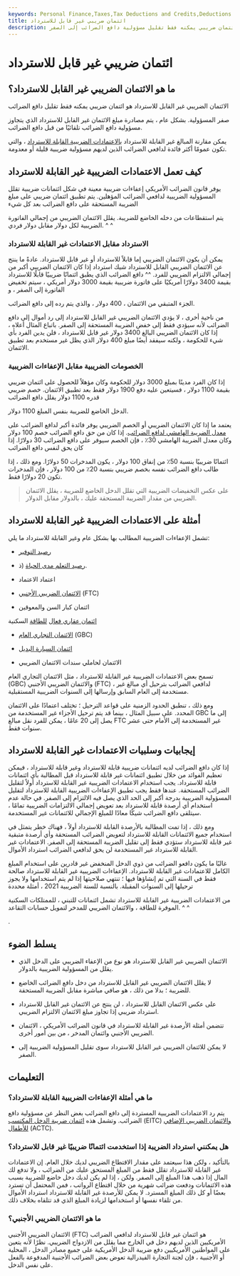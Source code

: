 ```yaml
---
keywords: Personal Finance,Taxes,Tax Deductions and Credits,Deductions and Credits
title: ائتمان ضريبي غير قابل للاسترداد
description: الائتمان الضريبي غير القابل للاسترداد هو ائتمان ضريبي يمكنه فقط تقليل مسؤولية دافع الضرائب إلى الصفر.
---
```


# ائتمان ضريبي غير قابل للاسترداد
## ما هو الائتمان الضريبي غير القابل للاسترداد؟

الائتمان الضريبي غير القابل للاسترداد هو ائتمان ضريبي يمكنه فقط تقليل دافع الضرائب

صفر المسؤولية. بشكل عام ، يتم مصادرة مبلغ الائتمان غير القابل للاسترداد الذي يتجاوز مسؤولية دافع الضرائب تلقائيًا من قبل دافع الضرائب.

يمكن مقارنة المبالغ غير القابلة للاسترداد [بالاعتمادات الضريبية القابلة للاسترداد](/refundablecredit) ، والتي تكون عمومًا أكثر فائدة لدافعي الضرائب الذين لديهم مسؤولية ضريبية قليلة أو معدومة.

## كيف تعمل الاعتمادات الضريبية غير القابلة للاسترداد

يوفر قانون الضرائب الأمريكي إعفاءات ضريبية معينة في شكل ائتمانات ضريبية تقلل المسؤولية الضريبية لدافعي الضرائب المؤهلين. يتم تطبيق ائتمان ضريبي على مبلغ الضريبة المستحقة على دافع الضرائب بعد كل شيء

يتم استقطاعات من دخله الخاضع للضريبة. يقلل الائتمان الضريبي من إجمالي الفاتورة الضريبية لكل دولار مقابل دولار فردي. ^ ^

### الاسترداد مقابل الاعتمادات غير القابلة للاسترداد

يمكن أن يكون الائتمان الضريبي إما قابلاً للاسترداد أو غير قابل للاسترداد. عادةً ما ينتج عن الائتمان الضريبي القابل للاسترداد شيك استرداد إذا كان الائتمان الضريبي أكبر من إجمالي الالتزام الضريبي للفرد. ^^ دافع الضرائب الذي يطبق ائتمانًا ضريبيًا قابلًا للاسترداد بقيمة 3400 دولارًا أمريكيًا على فاتورة ضريبية بقيمة 3000 دولار أمريكي ، سيتم تخفيض الفاتورة إلى الصفر ، و

الجزء المتبقي من الائتمان ، 400 دولار ، والذي يتم رده إلى دافع الضرائب.

من ناحية أخرى ، لا يؤدي الائتمان الضريبي غير القابل للاسترداد إلى رد أموال إلى دافع الضرائب لأنه سيؤدي فقط إلى خفض الضريبة المستحقة إلى الصفر. باتباع المثال أعلاه ، إذا كان الائتمان الضريبي البالغ 3400 دولار غير قابل للاسترداد ، فلن يدين الفرد بأي شيء للحكومة ، ولكنه سيفقد أيضًا مبلغ 400 دولار الذي يظل غير مستخدم بعد تطبيق الائتمان.

### الخصومات الضريبية مقابل الإعفاءات الضريبية

إذا كان الفرد مدينًا بمبلغ 3000 دولار للحكومة وكان مؤهلاً للحصول على ائتمان ضريبي بقيمة 1100 دولار ، فسيتعين عليه دفع 1900 دولار فقط بعد تطبيق الائتمان. خصم ضريبي قدره 1100 دولار يقلل دافع الضرائب

الدخل الخاضع للضريبة بنفس المبلغ 1100 دولار.

يعتمد ما إذا كان الائتمان الضريبي أو الخصم الضريبي يوفر فائدة أكبر لدافع الضرائب على [معدل الضريبة الهامشي لدافع الضرائب](/marginaltaxrate). إذا كان من حق دافع الضرائب خصم 100 دولار وكان معدل الضريبة الهامشي 30٪ ، فإن الخصم سيوفر على دافع الضرائب 30 دولارًا. إذا كان يحق لنفس دافع الضرائب

ائتمانًا ضريبيًا بنسبة 50٪ من إنفاق 100 دولار ، يكون المدخرات 50 دولارًا. ومع ذلك ، إذا طالب دافع الضرائب نفسه بخصم ضريبي بنسبة 20٪ من 100 دولار ، فإن المدخرات تكون 20 دولارًا فقط.

> على عكس التخفيضات الضريبية التي تقلل الدخل الخاضع للضريبة ، يقلل الائتمان الضريبي من مقدار الضريبة المستحقة عليك ، بالدولار مقابل الدولار.

>

## أمثلة على الاعتمادات الضريبية غير القابلة للاسترداد

تشمل الإعفاءات الضريبية المطالب بها بشكل عام وغير القابلة للاسترداد ما يلي:

- [رصيد التوفير](/saverstaxcredit)

- [رصيد التعلم مدى الحياة](/lifelearningcredit) (ذ.

- اعتماد الاعتماد

- [الائتمان الضريبي الأجنبي](/foreign-tax-credit) (FTC)

- ائتمان كبار السن والمعوقين

[ائتمان عقاري فعال](/energy-tax-credit) [للطاقة](/energy-tax-credit) السكنية

- [الائتمان التجاري العام](/general-business-tax-credit) (GBC)

- [ائتمان السيارة البديل](/alternative-motor-vehicle-credit)

- الائتمان لحاملي سندات الائتمان الضريبي

تسمح بعض الاعتمادات الضريبية غير القابلة للاسترداد ، مثل الائتمان التجاري العام (GBC) والائتمان الضريبي الأجنبي (FTC) ، لدافعي الضرائب بترحيل أي مبالغ غير مستخدمة إلى العام السابق وإرسالها إلى السنوات الضريبية المستقبلية.

ومع ذلك ، تنطبق الحدود الزمنية على قواعد الترحيل ؛ تختلف اعتمادًا على الائتمان المحدد. على سبيل المثال ، بينما قد يتم ترحيل الأجزاء غير المستخدمة من GBC إلى ما يصل إلى 20 عامًا ، يمكن للفرد نقل مبالغ FTC غير المستخدمة إلى الأمام حتى عشر سنوات فقط.

## إيجابيات وسلبيات الاعتمادات غير القابلة للاسترداد

إذا كان دافع الضرائب لديه ائتمانات ضريبية قابلة للاسترداد وغير قابلة للاسترداد ، فيمكن تعظيم الفوائد من خلال تطبيق ائتمانات غير قابلة للاسترداد قبل المطالبة بأي ائتمانات قابلة للاسترداد. يجب استخدام الاعتمادات الضريبية غير القابلة للاسترداد أولاً لتقليل الضرائب المستحقة. عندها فقط يجب تطبيق الإعفاءات الضريبية القابلة للاسترداد لتقليل المسؤولية الضريبية بدرجة أكبر إلى الحد الذي يصل فيه الالتزام إلى الصفر. في حالة عدم استخدام أي أرصدة قابلة للاسترداد بعد تعويض إجمالي الالتزامات الضريبية تمامًا ، سيتلقى دافع الضرائب شيكًا معادًا للمبلغ الإجمالي للائتمانات غير المستخدمة.

ومع ذلك ، إذا تمت المطالبة بالأرصدة القابلة للاسترداد أولاً ، فهناك خطر يتمثل في استخدام جميع الائتمانات القابلة للاسترداد لتعويض الضرائب المستحقة وأي أرصدة متبقية غير قابلة للاسترداد ستؤدي فقط إلى تقليل الضريبة المستحقة إلى الصفر. الاعتمادات غير القابلة للاسترداد غير المستخدمة لن يحق لدافعي الضرائب استرداد الأموال.

غالبًا ما يكون دافعو الضرائب من ذوي الدخل المنخفض غير قادرين على استخدام المبلغ الكامل للاعتمادات غير القابلة للاسترداد. الإعفاءات الضريبية غير القابلة للاسترداد صالحة فقط في السنة التي تم إنشاؤها فيها ؛ تنتهي صلاحيتها إذا لم يتم استخدامها ولا يجوز ترحيلها إلى السنوات المقبلة. بالنسبة للسنة الضريبية 2021 ، أمثلة محددة

من الاعتمادات الضريبية غير القابلة للاسترداد تشمل ائتمانات للتبني ، للممتلكات السكنية الموفرة للطاقة ، والائتمان الضريبي للمدخر لتمويل حسابات التقاعد. ^ ^

.

## يسلط الضوء

- الائتمان الضريبي غير القابل للاسترداد هو نوع من الإعفاء الضريبي على الدخل الذي يقلل من المسؤولية الضريبية بالدولار.

- لا يقلل الائتمان الضريبي غير القابل للاسترداد من دخل دافع الضرائب الخاضع للضريبة ؛ بدلا من ذلك ، هو صافي مباشرة مقابل الضريبة المستحقة.

- على عكس الائتمان القابل للاسترداد ، لن ينتج عن الائتمان غير القابل للاسترداد استرداد ضريبي إذا تجاوز مبلغ الائتمان الالتزام الضريبي.

- تتضمن أمثلة الأرصدة غير القابلة للاسترداد في قانون الضرائب الأمريكي ، الائتمان الضريبي الأجنبي وائتمان المدخر ، من بين أمور أخرى.

- لا يمكن للائتمان الضريبي غير القابل للاسترداد سوى تقليل المسؤولية الضريبية إلى الصفر.

## التعليمات

### ما هي أمثلة الإعفاءات الضريبية القابلة للاسترداد؟

يتم رد الاعتمادات الضريبية المستردة إلى دافع الضرائب بغض النظر عن مسؤولية دافع الضرائب. وتشمل هذه [ائتمان ضريبة الدخل المكتسب](/earnedincomecredit) (EITC) [والائتمان الضريبي الإضافي للأطفال](/additional-child-tax-credit) (ACTC).

### هل يمكنني استرداد الضريبة إذا استخدمت ائتمانًا ضريبيًا غير قابل للاسترداد؟

بالتأكيد ، ولكن هذا سيعتمد على مقدار الاقتطاع الضريبي لديك خلال العام. إن الاعتمادات غير القابلة للاسترداد تقلل فقط من المبلغ المستحق عليك من الضرائب ، ولا تدفع لك المال إذا ذهب هذا المبلغ إلى الصفر. ولكن ، إذا لم يكن لديك دخل خاضع للضريبة بسبب هذه الائتمانات ودفعت ضرائب شهرية من خلال اقتطاع الرواتب ، فمن المحتمل أن تسترد بعضًا أو كل ذلك المبلغ المسترد. لا يمكن للأرصدة غير القابلة للاسترداد استرداد الأموال من تلقاء نفسها أو استخدامها لزيادة المبلغ الذي قد تتلقاه بخلاف ذلك.

### ما هو الائتمان الضريبي الأجنبي؟

الائتمان الضريبي الأجنبي (FTC) هو ائتمان غير قابل للاسترداد لدافعي الضرائب الأمريكيين الذين لديهم دخل في الخارج مما يقلل من الازدواج الضريبي. نظرًا لأنه يتعين على المواطنين الأمريكيين دفع ضريبة الدخل الأمريكية على جميع مصادر الدخل ، المحلية أو الأجنبية ، فإن لجنة التجارة الفيدرالية تعوض بعض الضرائب الأجنبية المدفوعة بالفعل على نفس الدخل.

